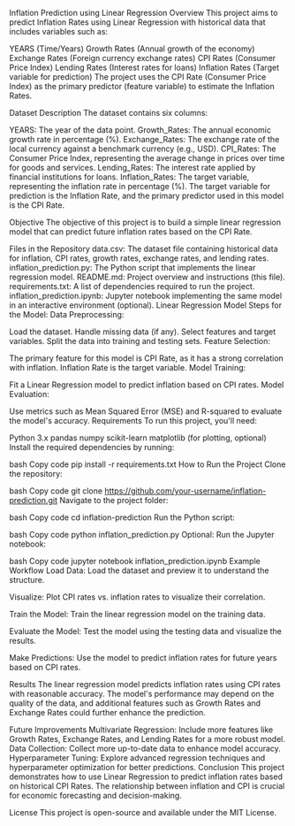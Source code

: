 

Inflation Prediction using Linear Regression
Overview
This project aims to predict Inflation Rates using Linear Regression with historical data that includes variables such as:

YEARS (Time/Years)
Growth Rates (Annual growth of the economy)
Exchange Rates (Foreign currency exchange rates)
CPI Rates (Consumer Price Index)
Lending Rates (Interest rates for loans)
Inflation Rates (Target variable for prediction)
The project uses the CPI Rate (Consumer Price Index) as the primary predictor (feature variable) to estimate the Inflation Rates.

Dataset Description
The dataset contains six columns:

YEARS: The year of the data point.
Growth_Rates: The annual economic growth rate in percentage (%).
Exchange_Rates: The exchange rate of the local currency against a benchmark currency (e.g., USD).
CPI_Rates: The Consumer Price Index, representing the average change in prices over time for goods and services.
Lending_Rates: The interest rate applied by financial institutions for loans.
Inflation_Rates: The target variable, representing the inflation rate in percentage (%).
The target variable for prediction is the Inflation Rate, and the primary predictor used in this model is the CPI Rate.

Objective
The objective of this project is to build a simple linear regression model that can predict future inflation rates based on the CPI Rate.

Files in the Repository
data.csv: The dataset file containing historical data for inflation, CPI rates, growth rates, exchange rates, and lending rates.
inflation_prediction.py: The Python script that implements the linear regression model.
README.md: Project overview and instructions (this file).
requirements.txt: A list of dependencies required to run the project.
inflation_prediction.ipynb: Jupyter notebook implementing the same model in an interactive environment (optional).
Linear Regression Model
Steps for the Model:
Data Preprocessing:

Load the dataset.
Handle missing data (if any).
Select features and target variables.
Split the data into training and testing sets.
Feature Selection:

The primary feature for this model is CPI Rate, as it has a strong correlation with inflation.
Inflation Rate is the target variable.
Model Training:

Fit a Linear Regression model to predict inflation based on CPI rates.
Model Evaluation:

Use metrics such as Mean Squared Error (MSE) and R-squared to evaluate the model's accuracy.
Requirements
To run this project, you'll need:

Python 3.x
pandas
numpy
scikit-learn
matplotlib (for plotting, optional)
Install the required dependencies by running:

bash
Copy code
pip install -r requirements.txt
How to Run the Project
Clone the repository:

bash
Copy code
git clone https://github.com/your-username/inflation-prediction.git
Navigate to the project folder:

bash
Copy code
cd inflation-prediction
Run the Python script:

bash
Copy code
python inflation_prediction.py
Optional: Run the Jupyter notebook:

bash
Copy code
jupyter notebook inflation_prediction.ipynb
Example Workflow
Load Data: Load the dataset and preview it to understand the structure.

Visualize: Plot CPI rates vs. inflation rates to visualize their correlation.

Train the Model: Train the linear regression model on the training data.

Evaluate the Model: Test the model using the testing data and visualize the results.

Make Predictions: Use the model to predict inflation rates for future years based on CPI rates.

Results
The linear regression model predicts inflation rates using CPI rates with reasonable accuracy. The model's performance may depend on the quality of the data, and additional features such as Growth Rates and Exchange Rates could further enhance the prediction.

Future Improvements
Multivariate Regression: Include more features like Growth Rates, Exchange Rates, and Lending Rates for a more robust model.
Data Collection: Collect more up-to-date data to enhance model accuracy.
Hyperparameter Tuning: Explore advanced regression techniques and hyperparameter optimization for better predictions.
Conclusion
This project demonstrates how to use Linear Regression to predict inflation rates based on historical CPI Rates. The relationship between inflation and CPI is crucial for economic forecasting and decision-making.

License
This project is open-source and available under the MIT License.

